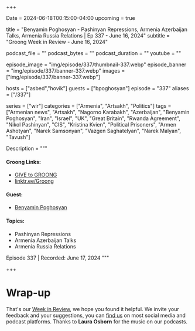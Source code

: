 +++

Date = 2024-06-18T00:15:00-04:00
upcoming = true

title = "Benyamin Poghosyan - Pashinyan Repressions, Armenia Azerbaijan Talks, Armenia Russia Relations | Ep 337 - June 16, 2024"
subtitle = "Groong Week in Review - June 16, 2024"

podcast_file = ""
podcast_bytes = ""
podcast_duration = ""
youtube = ""

episode_image = "img/episode/337/thumbnail-337.webp"
episode_banner = "img/episode/337/banner-337.webp"
images = ["img/episode/337/banner-337.webp"]

hosts = ["asbed","hovik"]
guests = ["bpoghosyan"]
episode = "337"
aliases = ["/337"]

series = ["wir"]
categories = ["Armenia", "Artsakh", "Politics"]
tags = ["Armenian news", "Artsakh", "Nagorno Karabakh", "Azerbaijan", "Benyamin Poghosyan", "Iran", "Israel", "UK", "Great Britain", "Rwanda Agreement", "Nikol Pashinyan", "CIS", "Kristina Kvien", "Political Prisoners", "Armen Ashotyan", "Narek Samsonyan", "Vazgen Saghatelyan", "Narek Malyan", "Tavush"]

Description = """

#### Groong Links:
* [GIVE to GROONG](https://podcasts.groong.org/donate)
* [linktr.ee/Groong](https://linktr.ee/groong)

#### Guest:
* [Benyamin Poghosyan](/guest/bpoghosyan)

#### Topics:
* Pashinyan Repressions
* Armenia Azerbaijan Talks
* Armenia Russia Relations

Episode 337 | Recorded: June 17, 2024
"""

+++


# Wrap-up

That's our [Week in Review](https://podcasts.groong.org/), we hope you found it helpful. We invite your feedback and your suggestions, you can [find us](https://linktr.ee/groong) on most social media and podcast platforms.
Thanks to __Laura Osborn__ for the music on our podcasts.
